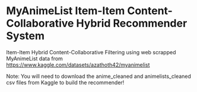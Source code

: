 # MyAnimeList Item-Item Content-Collaborative Hybrid Recommender System

Item-Item Hybrid Content-Collaborative Filtering using web scrapped MyAnimeList data from https://www.kaggle.com/datasets/azathoth42/myanimelist

Note: You will need to download the anime_cleaned and animelists_cleaned csv files from Kaggle to build the recommender!  
